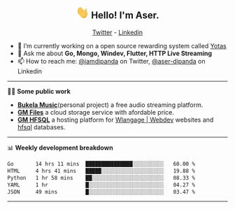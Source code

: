 <h2 align="center"> <img src="https://github.com/gabriel-TheCode/gabriel-TheCode/blob/master/gifs/Hi.gif" width="30px"> Hello! I'm Aser.</h2>
<p align="center">
  <a href="https://twitter.com/iamdipanda">Twitter</a> - 
  <a href="https://www.linkedin.com/in/aser-dipanda/">Linkedin</a>
</p>


- 🔭 I’m currently working on a open source rewarding system called [Yotas](https://github.com/osscameroon/yotas)
- 💬 Ask me about **Go, Mongo, Windev, Flutter, HTTP Live Streaming**
- 📫 How to reach me: [@iamdipanda](https://twitter.com/iamdipanda) on Twitter, [@aser-dipanda](https://www.linkedin.com/in/aser-dipanda/) on Linkedin

-------

👨‍💻 **Some public work**

- **[Bukela Music](https://music.bukela.co)**(personal project) a free audio streaming platform. 
- **[GM Files](https://gamesmania.io)** a cloud storage service with afordable price.
- **[GM HFSQL](https://gamesmania.io)** a hosting platform for [Wlangage | Webdev](https://pcsoft.fr/webdev/index.html) websites and [hfsql](https://pcsoft.fr/accueilpub/hfsql.htm) databases.
-------

📊 **Weekly development breakdown**

<!--START_SECTION:waka-->
```text
Go       14 hrs 11 mins  ███████████████░░░░░░░░░░   60.00 % 
HTML     4 hrs 41 mins   █████░░░░░░░░░░░░░░░░░░░░   19.88 % 
Python   1 hr 58 mins    ██░░░░░░░░░░░░░░░░░░░░░░░   08.33 % 
YAML     1 hr            █░░░░░░░░░░░░░░░░░░░░░░░░   04.27 % 
JSON     49 mins         █░░░░░░░░░░░░░░░░░░░░░░░░   03.47 % 
```
<!--END_SECTION:waka-->

-------
